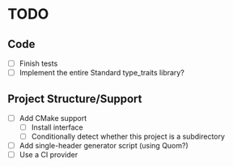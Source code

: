 # TODO

## Code

- [ ] Finish tests
- [ ] Implement the entire Standard type_traits library?

## Project Structure/Support

- [ ] Add CMake support
  - [ ] Install interface
  - [ ] Conditionally detect whether this project is a subdirectory
- [ ] Add single-header generator script (using Quom?)
- [ ] Use a CI provider